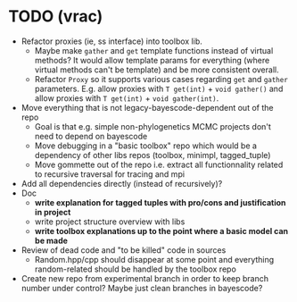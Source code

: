# TODO (vrac)

* Refactor proxies (ie, ss interface) into toolbox lib.
    * Maybe make `gather` and `get` template functions instead of virtual methods?
    It would allow template params for everything (where virtual methods can't be template) and be more consistent overall.
    * Refactor `Proxy` so it supports various cases regarding `get` and `gather` parameters.
    E.g. allow proxies with `T get(int)` + `void gather()` and allow proxies with `T get(int)` + `void gather(int)`.
* Move everything that is not legacy-bayescode-dependent out of the repo
    * Goal is that e.g. simple non-phylogenetics MCMC projects don't need to depend on bayescode
    * Move debugging in a "basic toolbox" repo which would be a dependency of other libs repos (toolbox, minimpl, tagged_tuple)
    * Move gommette out of the repo i.e. extract all functionnality related to recursive traversal for tracing and mpi
* Add all dependencies directly (instead of recursively)?
* Doc
    * __write explanation for tagged tuples with pro/cons and justification in project__
    * write project structure overview with libs
    * __write toolbox explanations up to the point where a basic model can be made__
* Review of dead code and "to be killed" code in sources
    * Random.hpp/cpp should disappear at some point and everything random-related should be handled by the toolbox repo
* Create new repo from experimental branch in order to keep branch number under control? Maybe just clean branches in bayescode?